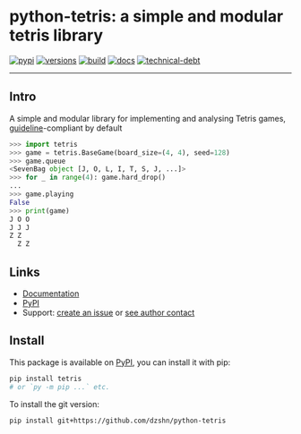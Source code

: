 # python-tetris: a simple and modular tetris library

[![pypi](https://img.shields.io/pypi/v/tetris?logo=pypi&logoColor=f0f0f0&style=for-the-badge)](https://pypi.org/project/tetris/)
[![versions](https://img.shields.io/pypi/pyversions/tetris?logo=python&logoColor=f0f0f0&style=for-the-badge)](https://pypi.org/project/tetris/)
[![build](https://img.shields.io/github/workflow/status/dzshn/python-tetris/Test%20library?logo=github&logoColor=f0f0f0&style=for-the-badge)](https://github.com/dzshn/python-tetris/actions/workflows/test.yml)
[![docs](https://img.shields.io/readthedocs/python-tetris?style=for-the-badge)](https://python-tetris.readthedocs.io/en/latest/?badge=latest)
[![technical-debt](https://img.shields.io/badge/contains-technical%20debt-009fef?style=for-the-badge)](https://forthebadge.com/)

---

## Intro

A simple and modular library for implementing and analysing Tetris games, [guideline](https://archive.org/details/2009-tetris-variant-concepts_202201)-compliant by default

```py
>>> import tetris
>>> game = tetris.BaseGame(board_size=(4, 4), seed=128)
>>> game.queue
<SevenBag object [J, O, L, I, T, S, J, ...]>
>>> for _ in range(4): game.hard_drop()
...
>>> game.playing
False
>>> print(game)
J O O
J J J
Z Z
  Z Z
```

## Links

-   [Documentation](https://python-tetris.readthedocs.io/)
-   [PyPI](https://pypi.org/project/tetris)
-   Support: [create an issue](https://github.com/dzshn/python-tetris/issues/new/choose) or [see author contact](https://dzshn.xyz)

## Install

This package is available on [PyPI](https://pypi.org/project/tetris/), you can install it with pip:

```sh
pip install tetris
# or `py -m pip ...` etc.
```

To install the git version:

```sh
pip install git+https://github.com/dzshn/python-tetris
```

